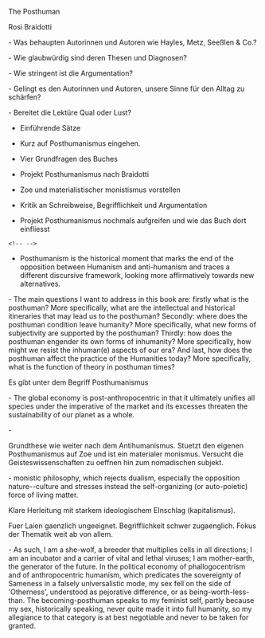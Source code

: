 The Posthuman

Rosi Braidotti

\- Was behaup­ten Auto­rin­nen und Auto­ren wie Hay­les, Metz, Seeß­len & Co.?

\- Wie glaub­wür­dig sind deren The­sen und Diagnosen?

\- Wie strin­gent ist die Argumentation?

\- Gelingt es den Auto­rin­nen und Auto­ren, unsere Sinne für den All­tag zu schärfen?

\- Berei­tet die Lek­türe Qual oder Lust?

-   Einführende Sätze

-   Kurz auf Posthumanismus eingehen.

-   Vier Grundfragen des Buches

-   Projekt Posthumanismus nach Braidotti

-   Zoe und materialistischer monistismus vorstellen

-   Kritik an Schreibweise, Begrifflichkeit und Argumentation

-   Projekt Posthumanismus nochmals aufgreifen und wie das Buch dort einfliesst

```{=html}
<!-- -->
```
-   Posthumanism is the historical moment that marks the end of the opposition between Humanism and anti-humanism and traces a different discursive framework, looking more affirmatively towards new alternatives.

\- The main questions I want to address in this book are: firstly what is the posthuman? More specifically, what are the intellectual and historical itineraries that may lead us to the posthuman? Secondly: where does the posthuman condition leave humanity? More specifically, what new forms of subjectivity are supported by the posthuman? Thirdly: how does the posthuman engender its own forms of inhumanity? More specifically, how might we resist the inhuman(e) aspects of our era? And last, how does the posthuman affect the practice of the Humanities today? More specifically, what is the function of theory in posthuman times?

Es gibt unter dem Begriff Posthumanismus

\- The global economy is post-anthropocentric in that it ultimately unifies all species under the imperative of the market and its excesses threaten the sustainability of our planet as a whole.

\-

Grundthese wie weiter nach dem Antihumanismus. Stuetzt den eigenen Posthumanismus auf Zoe und ist ein materialer monismus. Versucht die Geisteswissenschaften zu oeffnen hin zum nomadischen subjekt.

\- monistic philosophy, which rejects dualism, especially the opposition nature--culture and stresses instead the self-organizing (or auto-poietic) force of living matter.

Klare Herleitung mit starkem ideologischem EInschlag (kapitalismus).

Fuer Laien gaenzlich ungeeignet. Begrifflichkeit schwer zugaenglich. Fokus der Thematik weit ab von allem.

\- As such, I am a she-wolf, a breeder that multiplies cells in all directions; I am an incubator and a carrier of vital and lethal viruses; I am mother-earth, the generator of the future. In the political economy of phallogocentrism and of anthropocentric humanism, which predicates the sovereignty of Sameness in a falsely universalistic mode, my sex fell on the side of 'Otherness', understood as pejorative difference, or as being-worth-less-than. The becoming-posthuman speaks to my feminist self, partly because my sex, historically speaking, never quite made it into full humanity, so my allegiance to that category is at best negotiable and never to be taken for granted.

